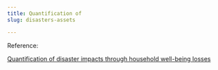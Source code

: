 ```yaml
---
title: Quantification of
slug: disasters-assets

---
```

Reference:

[Quantification of disaster impacts through household well-being losses](https://www.nature.com/articles/s41893-020-0508-7)